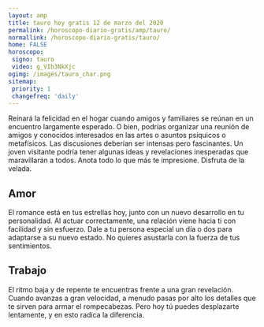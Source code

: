 ```yaml
---
layout: amp
title: tauro hoy gratis 12 de marzo del 2020 
permalink: /horoscopo-diario-gratis/amp/tauro/
normallink: /horoscopo-diario-gratis/tauro/
home: FALSE
horoscopo:
 signo: tauro
 video: g_VIh3NkXjc
ogimg: /images/tauro_char.png
sitemap:
 priority: 1
 changefreq: 'daily'
---
```



Reinará la felicidad en el hogar cuando amigos y familiares se reúnan en un encuentro largamente esperado. O bien, podrías organizar una reunión de amigos y conocidos interesados en las artes o asuntos psíquicos o metafísicos. Las discusiones deberían ser intensas pero fascinantes. Un joven visitante podría tener algunas ideas y revelaciones inesperadas que maravillarán a todos. Anota todo lo que más te impresione. Disfruta de la velada.

## Amor

El romance está en tus estrellas hoy, junto con un nuevo desarrollo en tu personalidad. Al actuar correctamente, una relación viene hacia ti con facilidad y sin esfuerzo. Dale a tu persona especial un día o dos para adaptarse a su nuevo estado. No quieres asustarla con la fuerza de tus sentimientos.

## Trabajo

El ritmo baja y de repente te encuentras frente a una gran revelación. Cuando avanzas a gran velocidad, a menudo pasas por alto los detalles que te sirven para armar el rompecabezas. Pero hoy tú puedes desplazarte lentamente, y en esto radica la diferencia.
